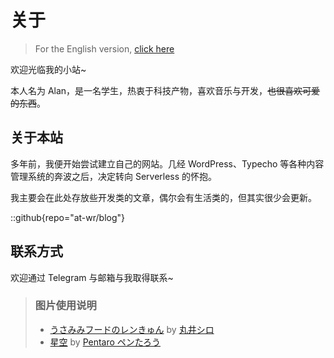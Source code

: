 # 关于

> For the English version, [click here](/about-en/)

欢迎光临我的小站~ 

本人名为 Alan，是一名学生，热衷于科技产物，喜欢音乐与开发，~~也很喜欢可爱的东西~~。

## 关于本站
多年前，我便开始尝试建立自己的网站。几经 WordPress、Typecho 等各种内容管理系统的奔波之后，决定转向 Serverless 的怀抱。

我主要会在此处存放些开发类的文章，偶尔会有生活类的，但其实很少会更新。

::github{repo="at-wr/blog"}

## 联系方式
欢迎通过 Telegram 与邮箱与我取得联系~

> ### 图片使用说明
> - [うさみみフードのレンきゅん](https://www.pixiv.net/artworks/84408885) by [丸井シロ](https://www.pixiv.net/users/2258616)
> - [星空](https://www.pixiv.net/artworks/121372573) by [Pentaro ペンたろう](https://www.pixiv.net/users/85643940)